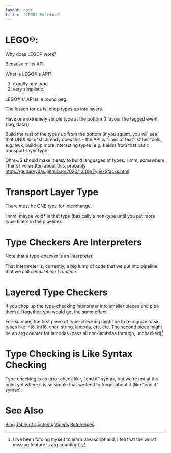 ```yaml
---
layout: post
title:  "LEGO® Software"
---
```


# LEGO®:

Why does LEGO® work?  

Because of its API.

What is LEGO®'s API?

1) exactly one type
2) very simplistic.

LEGO®'s' API is: a round peg.

The lesson for us is: chop types up into layers.  

Have one extremely simple type at the bottom (I favour the tagged event {tag, data}).  

Build the rest of the types up from the bottom (if you squint, you will see that UNIX /bin/*sh already does this - the API is "lines of text".  Other tools, e.g. awk, build up more interesting types (e.g. fields) from that basic transport-layer type.  

 Ohm-JS should make it easy to build languages of types. Hmm, somewhere I think I've written about this, probably https://guitarvydas.github.io/2020/12/09/Type-Stacks.html. 

# Transport Layer Type

There must be ONE type for interchange.  

Hmm, maybe void* is that type (basically a non-type until you put more type-filters in the pipeline).

# Type Checkers Are Interpreters

Note that a type-checker is an interpreter.  

That interpreter is, currently, a big lump of code that we put into pipeline that we call *compiletime | runtime*.

# Layered Type Checkers

If you chop up the type-checking interpreter into smaller pieces and pipe them all together, you would get the same effect



For example, the first piece of type-checking might be to recognize basic types like int8, int16, char, string, lambda, etc, etc.  The second piece might be an arg counter for lambdas (pass all non-lambdas through, unchecked)[^1]

[^1]:[I've been forcing myself to learn Javascript and, I fell that the worst missing feature is arg counting)]  

# Type Checking is Like Syntax Checking

Type checking is an error check like, "end if" syntax, but we're not at the point yet where it is so simple that we tend to forget about it (like "end if" syntax).

# See Also

[Blog](https://guitarvydas.github.io)
[Table of Contents](https://guitarvydas.github.io/2021/09/21/Table-of-Contents-Sept-17-2021.html)
[Videos](https://www.youtube.com/channel/UC2bdO9l84VWGlRdeNy5)
[References](https://guitarvydas.github.io/2021/01/14/References.html)

<script src="https://utteranc.es/client.js" 
        repo="guitarvydas/guitarvydas.github.io" 
        issue-term="pathname" 
        theme="github-light" 
        crossorigin="anonymous" 
        async> 
</script> 
